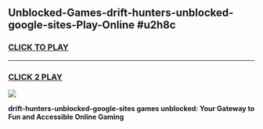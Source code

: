 
## Unblocked-Games-drift-hunters-unblocked-google-sites-Play-Online #u2h8c
<h3>
<a href="https://news.freeplayer.one?title=drift-hunters-unblocked-google-sites&ref=3">CLICK TO PLAY</a></h3>
<hr>

<h3>
<a href="https://news.freeplayer.one?title=drift-hunters-unblocked-google-sites&ref=3">CLICK 2 PLAY</a>
  
</h3>

<a href="https://news.freeplayer.one?title=drift-hunters-unblocked-google-sites&ref=3"><img src="https://clearcache.store/games.png"></a>


**drift-hunters-unblocked-google-sites games unblocked: Your Gateway to Fun and Accessible Online Gaming**

